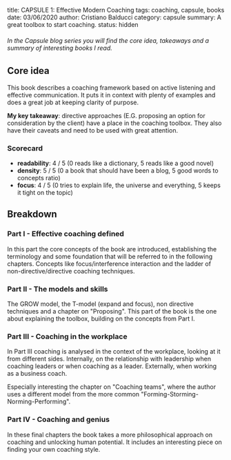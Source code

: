 title: CAPSULE 1: Effective Modern Coaching
tags: coaching, capsule, books
date: 03/06/2020
author: Cristiano Balducci
category: capsule
summary: A great toolbox to start coaching.
status: hidden

###### In the Capsule blog series you will find the core idea, takeaways and a summary of interesting books I read.

## Core idea
This book describes a coaching framework based on active listening and effective communication. It puts it in context with plenty of examples and does a great job at keeping clarity of purpose.

**My key takeaway**: directive approaches (E.G. proposing an option for consideration by the client) have a place in the coaching toolbox. They also have their caveats and need to be used with great attention.

### Scorecard
* **readability**: 4 / 5 (0 reads like a dictionary, 5 reads like a good novel)
* **density**: 5 / 5 (0 a book that should have been a blog, 5 good words to concepts ratio)
* **focus**: 4 / 5 (0 tries to explain life, the universe and everything, 5 keeps it tight on the topic)

## Breakdown
### Part I - Effective coaching defined
In this part the core concepts of the book are introduced, establishing the terminology and some foundation that will be referred to in the following chapters. Concepts like focus/interference interaction and the ladder of non-directive/directive coaching techniques.

### Part II - The models and skills
The GROW model, the T-model (expand and focus), non directive techniques and a chapter on "Proposing". This part of the book is the one about explaining the toolbox, building on the concepts from Part I.

### Part III - Coaching in the workplace
In Part III coaching is analysed in the context of the workplace, looking at it from different sides. Internally, on the relationship with leadership when coaching leaders or when coaching as a leader. Externally, when working as a business coach.

Especially interesting the chapter on "Coaching teams", where the author uses a different model from the more common "Forming-Storming-Norming-Performing".

### Part IV - Coaching and genius
In these final chapters the book takes a more philosophical approach on coaching and unlocking human potential. It includes an interesting piece on finding your own coaching style.

